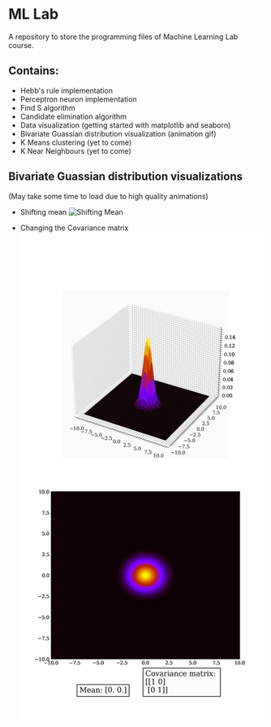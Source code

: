 
# ML Lab

A repository to store the programming files of Machine Learning Lab course.

## Contains:

- Hebb's rule implementation
- Perceptron neuron implementation
- Find S algorithm
- Candidate elimination algorithm
- Data visualization (getting started with matplotlib and seaborn)
- Bivariate Guassian distribution visualization (animation gif)
- K Means clustering (yet to come)
- K Near Neighbours (yet to come)


## Bivariate Guassian distribution visualizations

(May take some time to load due to high quality animations)

- Shifting mean
![Shifting Mean](https://github.com/hariharan-tech/ML_Lab/blob/master/05_data_viz/05b_guassian_distribution/shifting_mean.gif)

- Changing the Covariance matrix
![Shifting Covariance](https://github.com/hariharan-tech/ML_Lab/blob/master/05_data_viz/05b_guassian_distribution/shifting_covariance.gif)


